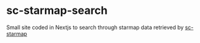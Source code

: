 # sc-starmap-search

Small site coded in Nextjs to search through starmap data retrieved by
[sc-starmap](https://github.com/robertsspaceindustries/sc-starmap)
